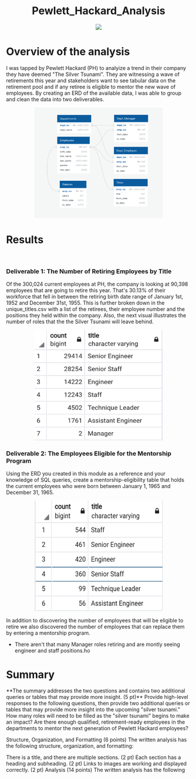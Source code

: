 <h1 align = "Center">Pewlett_Hackard_Analysis
</h1>

<p align = "center">
<img src = "https://indiapokernews.com/wp-content/uploads/2019/04/retiring-web.jpg">
</p>

<h1>Overview of the analysis</h1>
I was tapped by Pewlett Hackard (PH) to analyize a trend in their company they have deemed "The Silver Tsunami". They are witnessing a wave of retirements this year  and stakeholders want to see tabular data on the retirement pool and if any retiree is eligible to mentor the new wave of employees. By creating an ERD of the available data, I was able to group and clean the data into two deliverables.
</br>

<p align = "center">
<img src = "https://github.com/JoseCalucag/Pewlett_Hackard_Analysis/blob/main/EmployeeDB.png" width="350" height="300">
</p>

<h1>Results</h1>
</br>

<h3>Deliverable 1: The Number of Retiring Employees by Title</h3>
Of the 300,024 current employees at PH, the company is looking at 90,398 employees that are going to retire this year. That's 30.13% of their workforce that fell in between the retiring birth date range of January 1st, 1952 and December 31st, 1955. This is further broken down in the unique_titles.csv with a list of the retirees, their employee number and the positions they held within the company. Also, the next visual illustrates the number of roles that the the Silver Tsunami will leave behind.
</br>

<p align = "center">
<img src = "https://github.com/JoseCalucag/Pewlett_Hackard_Analysis/blob/main/position_count.png" width="350" height="300">
 </p>

<h3>Deliverable 2: The Employees Eligible for the Mentorship Program</h3>
Using the ERD you created in this module as a reference and your knowledge of SQL queries, create a mentorship-eligibility table that holds the current employees who were born between January 1, 1965 and December 31, 1965.

<p align = "center">
<img src = "https://github.com/JoseCalucag/Pewlett_Hackard_Analysis/blob/main/mentorship_eligibility.png" width="350" height="300">
 </p>
 
 In addition to discovering the number of employees that will be eligible to retire we also discovered the number of employees that can replace them by entering a mentorship program.

- There aren't that many Manager roles retiring and are montly seeing engineer and staff positions.ho







<h1>Summary</h1>
**The summary addresses the two questions and contains two additional queries or tables that may provide more insight. (5 pt)**
Provide high-level responses to the following questions, then provide two additional queries or tables that may provide more insight into the upcoming "silver tsunami."
How many roles will need to be filled as the "silver tsunami" begins to make an impact?
Are there enough qualified, retirement-ready employees in the departments to mentor the next generation of Pewlett Hackard employees?





Structure, Organization, and Formatting (6 points)
The written analysis has the following structure, organization, and formatting:

There is a title, and there are multiple sections. (2 pt)
Each section has a heading and subheading. (2 pt)
Links to images are working and displayed correctly. (2 pt)
Analysis (14 points)
The written analysis has the following
